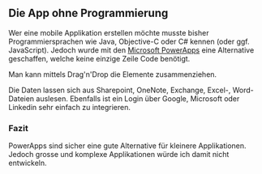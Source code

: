 ## Die App ohne Programmierung
Wer eine mobile Applikation erstellen möchte musste bisher Programmiersprachen wie Java, Objective-C oder C# kennen (oder ggf. JavaScript). Jedoch wurde mit den [Microsoft PowerApps](https://powerapps.microsoft.com/en-us/) eine Alternative geschaffen, welche keine einzige Zeile Code benötigt.


Man kann mittels Drag'n'Drop die Elemente zusammenziehen.


Die Daten lassen sich aus Sharepoint, OneNote, Exchange, Excel-, Word-Dateien auslesen. Ebenfalls ist ein Login über Google, Microsoft oder Linkedin sehr einfach zu integrieren.


### Fazit
PowerApps sind sicher eine gute Alternative für kleinere Applikationen. Jedoch grosse und komplexe Applikationen würde ich damit nicht entwickeln.